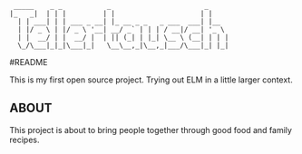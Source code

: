 
```
 _____    _ _           _                       _     
|_   _|  | | |         | |                     | |    
  | | ___| | | ___ _ __| |_ __ _ _   _ ___  ___| |__  
  | |/ _ \ | |/ _ \ '__| __/ _` | | | / __|/ __| '_ \ 
  | |  __/ | |  __/ |  | || (_| | |_| \__ \ (__| | | |
  \_/\___|_|_|\___|_|   \__\__,_|\__,_|___/\___|_| |_|
```                                                   
                                                      
#README

This is my first open source project. 
Trying out ELM in a little larger context.

## ABOUT
This project is about to bring people together through good food and family recipes.  
